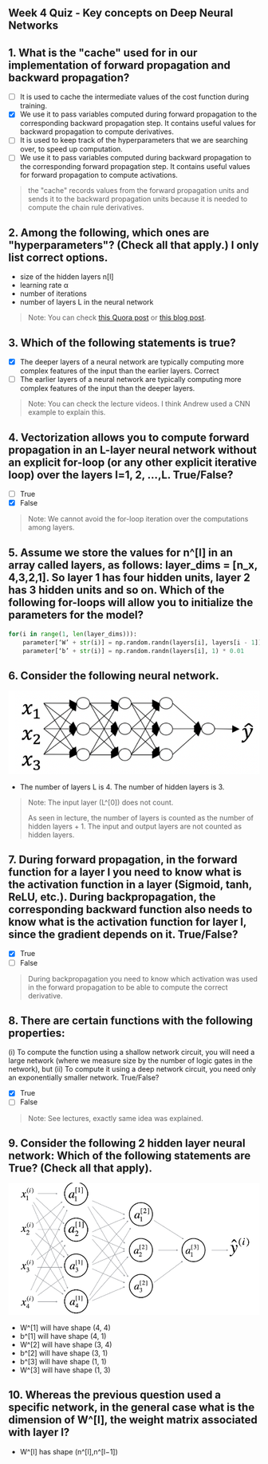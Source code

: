 ## Week 4 Quiz - Key concepts on Deep Neural Networks

## 1. What is the "cache" used for in our implementation of forward propagation and backward propagation?

- [ ] It is used to cache the intermediate values of the cost function during training.
- [x] We use it to pass variables computed during forward propagation to the corresponding backward propagation step. It contains useful values for backward propagation to compute derivatives.
- [ ] It is used to keep track of the hyperparameters that we are searching over, to speed up computation.
- [ ] We use it to pass variables computed during backward propagation to the corresponding forward propagation step. It contains useful values for forward propagation to compute activations.

> the "cache" records values from the forward propagation units and sends it to the backward propagation units because it is needed to compute the chain rule derivatives.

## 2. Among the following, which ones are "hyperparameters"? (Check all that apply.) **I only list correct options.**

- size of the hidden layers n[l]
- learning rate α
- number of iterations
- number of layers L in the neural network

> Note: You can check [this Quora post](https://www.quora.com/What-are-hyperparameters-in-machine-learning) or [this blog post](http://colinraffel.com/wiki/neural_network_hyperparameters).

## 3. Which of the following statements is true?

- [x] The deeper layers of a neural network are typically computing more complex features of the input than the earlier layers.
  Correct 
- [ ] The earlier layers of a neural network are typically computing more complex features of the input than the deeper layers.

> Note: You can check the lecture videos. I think Andrew used a CNN example to explain this.

## 4. Vectorization allows you to compute forward propagation in an L-layer neural network without an explicit for-loop (or any other explicit iterative loop) over the layers l=1, 2, …,L. True/False?

- [ ] True
- [x] False

> Note: We cannot avoid the for-loop iteration over the computations among layers.

## 5. Assume we store the values for n^[l] in an array called layers, as follows: layer_dims = [n_x, 4,3,2,1]. So layer 1 has four hidden units, layer 2 has 3 hidden units and so on. Which of the following for-loops will allow you to initialize the parameters for the model?

```python
for(i in range(1, len(layer_dims))):
    parameter[‘W’ + str(i)] = np.random.randn(layers[i], layers[i - 1])) * 0.01
    parameter[‘b’ + str(i)] = np.random.randn(layers[i], 1) * 0.01
```
## 6. Consider the following neural network.

![20171223_01](images\\20171223_01.PNG)

- The number of layers L is 4. The number of hidden layers is 3.

> Note: The input layer (L^[0]) does not count.
>
> As seen in lecture, the number of layers is counted as the number of hidden layers + 1. The input and output layers are not counted as hidden layers.

## 7. During forward propagation, in the forward function for a layer l you need to know what is the activation function in a layer (Sigmoid, tanh, ReLU, etc.). During backpropagation, the corresponding backward function also needs to know what is the activation function for layer l, since the gradient depends on it. True/False?

- [x] True
- [ ] False

> During backpropagation you need to know which activation was used in the forward propagation to be able to compute the correct derivative.

## 8. There are certain functions with the following properties:

(i) To compute the function using a shallow network circuit, you will need a large network (where we measure size by the number of logic gates in the network), but (ii) To compute it using a deep network circuit, you need only an exponentially smaller network. True/False?

- [x] True
- [ ] False

> Note: See lectures, exactly same idea was explained.

## 9. Consider the following 2 hidden layer neural network: Which of the following statements are True? (Check all that apply).

![20171223_02](images\\20171223_02.PNG)

- W^[1] will have shape (4, 4)
- b^[1] will have shape (4, 1)
- W^[2] will have shape (3, 4)
- b^[2] will have shape (3, 1)
- b^[3] will have shape (1, 1)
- W^[3] will have shape (1, 3)

## 10. Whereas the previous question used a specific network, in the general case what is the dimension of W^[l], the weight matrix associated with layer l?

- W^[l] has shape (n^[l],n^[l−1])
